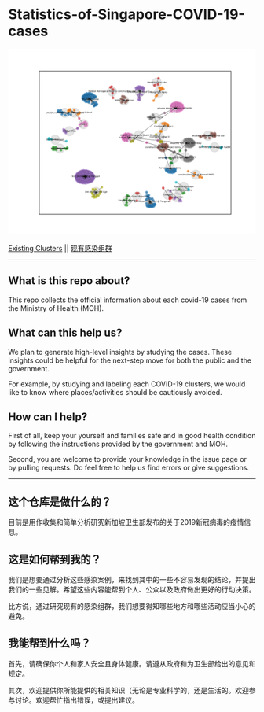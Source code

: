 # Statistics-of-Singapore-COVID-19-cases


![Visualization of Current Clusters](cluster_visualization.png)


[Existing Clusters](existing_clusters_list.md)  ||  [现有感染组群](existing_clusters_list_CN.md)

--------------------

## What is this repo about?

This repo collects the official information about each covid-19 cases from the Ministry of Health (MOH).

## What can this help us?

We plan to generate high-level insights by studying the cases. These insights could be helpful for the next-step move for both the public and the government.

For example, by studying and labeling each COVID-19 clusters, we would like to know where places/activities should be cautiously avoided.

## How can I help?

First of all, keep your yourself and families safe and in good health condition by following the instructions provided by the government and MOH.

Second, you are welcome to provide your knowledge in the issue page or by pulling requests. Do feel free to help us find errors or give suggestions.

------------------


## 这个仓库是做什么的？

目前是用作收集和简单分析研究新加坡卫生部发布的关于2019新冠病毒的疫情信息。

## 这是如何帮到我的？

我们是想要通过分析这些感染案例，来找到其中的一些不容易发现的结论，并提出我们的一些见解。希望这些内容能帮到个人、公众以及政府做出更好的行动决策。

比方说，通过研究现有的感染组群，我们想要得知哪些地方和哪些活动应当小心的避免。


## 我能帮到什么吗？

首先，请确保你个人和家人安全且身体健康。请遵从政府和为卫生部给出的意见和规定。

其次，欢迎提供你所能提供的相关知识（无论是专业科学的，还是生活的。欢迎参与讨论。欢迎帮忙指出错误，或提出建议。


